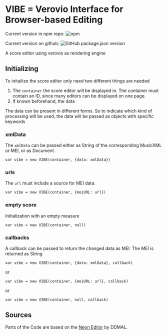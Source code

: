 # VIBE = Verovio Interface for Browser-based Editing

Current version in npm repo: ![npm](https://img.shields.io/npm/v/vibe-editor)

Current version on github: ![GitHub package.json version](https://img.shields.io/github/package-json/v/mnowakow/VIBE)

A score editor using verovio as rendering engine

## Initializing
To initailize the score editor only need two different things are needed 
1. The `container` the score editor will be displayed in. The container must contain an ID, since many editors can be displayed on one page.
2. If known beforehand, the data

The data can be present in different forms. So to indicate which kind of processing will be used, the data will be passed as objects with specific keywords

### xmlData
The `xmlData` can be passed either as String of the corresponding MusicXML or MEI, or as Document.

```
var vibe = new VIBE(container, {data: xmlData})
```

### urls
The `url` must include a source for MEI data.

```
var vibe = new VIBE(container, {meiURL: url})
```

### empty score
Initialization with an empty measure
```
var vibe = new VIBE(container, null)
```

### callbacks
A callback can be passed to return the changed data as MEI. The MEI is returned as String

```
var vibe = new VIBE(container, {data: xmlData}, callback)
```
or
```
var vibe = new VIBE(container, {meiURL: url}, callback)
```
or
```
var vibe = new VIBE(container, null, callback)
```


## Sources

Parts of the Code are based on the [Neon Editor](https://github.com/DDMAL/Neon) by DDMAL.